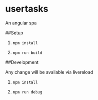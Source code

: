 # usertasks
An angular spa

##Setup
1) `npm install`

2) `npm run build`
    
##Development

Any change will be available via livereload

1) `npm install`

2) `npm run debug`

